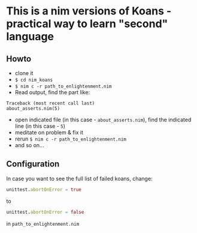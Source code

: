 # This is a nim versions of Koans - practical way to learn "second" language

## Howto

* clone it
* `$ cd nim_koans`
* `$ nim c -r path_to_enlightenment.nim`
* Read output, find the part like:
```text
Traceback (most recent call last)
about_asserts.nim(5)
```
* open indicated file (in this case - `about_asserts.nim`), find the indicated line (in this case - `5`)
* meditate on problem & fix it
* rerun `$ nim c -r path_to_enlightenment.nim`
* and so on...

## Configuration

In case you want to see the full list of failed koans, change:
```nim
unittest.abortOnError = true
```
to
```nim
unittest.abortOnError = false
```
in `path_to_enlightenment.nim`
